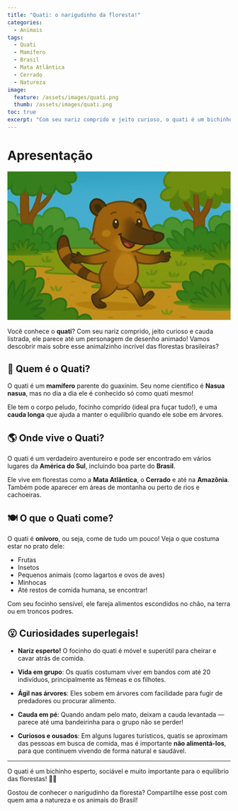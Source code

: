 ```yaml
---
title: "Quati: o narigudinho da floresta!"
categories:
  - Animais
tags:
  - Quati
  - Mamífero
  - Brasil
  - Mata Atlântica
  - Cerrado
  - Natureza
image:
  feature: /assets/images/quati.png
  thumb: /assets/images/quati.png
toc: true
excerpt: "Com seu nariz comprido e jeito curioso, o quati é um bichinho esperto que vive nas florestas do Brasil. Ele adora explorar, vive em grupo e tem uma cauda que parece até um sinalizador!"
---
```


# Apresentação

![Imagem do Quati](/assets/images/quati.png)

Você conhece o **quati**? Com seu nariz comprido, jeito curioso e cauda listrada, ele parece até um personagem de desenho animado! Vamos descobrir mais sobre esse animalzinho incrível das florestas brasileiras?

## 🐾 Quem é o Quati?

O quati é um **mamífero** parente do guaxinim. Seu nome científico é **Nasua nasua**, mas no dia a dia ele é conhecido só como quati mesmo!

Ele tem o corpo peludo, focinho comprido (ideal pra fuçar tudo!), e uma **cauda longa** que ajuda a manter o equilíbrio quando ele sobe em árvores.

## 🌎 Onde vive o Quati?

O quati é um verdadeiro aventureiro e pode ser encontrado em vários lugares da **América do Sul**, incluindo boa parte do **Brasil**.

Ele vive em florestas como a **Mata Atlântica**, o **Cerrado** e até na **Amazônia**. Também pode aparecer em áreas de montanha ou perto de rios e cachoeiras.

## 🍽️ O que o Quati come?

O quati é **onívoro**, ou seja, come de tudo um pouco! Veja o que costuma estar no prato dele:

- Frutas
- Insetos
- Pequenos animais (como lagartos e ovos de aves)
- Minhocas
- Até restos de comida humana, se encontrar!

Com seu focinho sensível, ele fareja alimentos escondidos no chão, na terra ou em troncos podres.

## 😮 Curiosidades superlegais!

- **Nariz esperto!** O focinho do quati é móvel e superútil para cheirar e cavar atrás de comida.

- **Vida em grupo**: Os quatis costumam viver em bandos com até 20 indivíduos, principalmente as fêmeas e os filhotes.

- **Ágil nas árvores**: Eles sobem em árvores com facilidade para fugir de predadores ou procurar alimento.

- **Cauda em pé**: Quando andam pelo mato, deixam a cauda levantada — parece até uma bandeirinha para o grupo não se perder!

- **Curiosos e ousados**: Em alguns lugares turísticos, quatis se aproximam das pessoas em busca de comida, mas é importante **não alimentá-los**, para que continuem vivendo de forma natural e saudável.

---

O quati é um bichinho esperto, sociável e muito importante para o equilíbrio das florestas! 🌳🦝

Gostou de conhecer o narigudinho da floresta? Compartilhe esse post com quem ama a natureza e os animais do Brasil!
